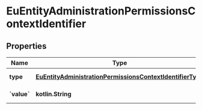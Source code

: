 
# EuEntityAdministrationPermissionsContextIdentifier

## Properties
| Name | Type | Description | Notes |
| ------------ | ------------- | ------------- | ------------- |
| **type** | [**EuEntityAdministrationPermissionsContextIdentifierType**](EuEntityAdministrationPermissionsContextIdentifierType.md) | Typ identyfikatora. |  |
| **&#x60;value&#x60;** | **kotlin.String** | Wartość identyfikatora. |  |




